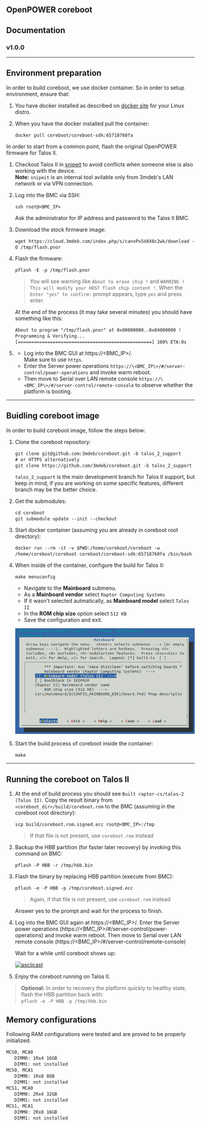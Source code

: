 ## OpenPOWER coreboot

## Documentation

### v1.0.0

---

## Environment preparation

In order to build coreboot, we use docker container. So in order to setup
environment, ensure that:

1. You have docker installed as described on [docker site](https://docs.docker.com/engine/install/)
   for your Linux distro.
2. When you have the docker installed pull the container:

   ```
   docker pull coreboot/coreboot-sdk:65718760fa
   ```

In order to start from a common point, flash the original OpenPOWER firmware
for Talos II.

1. Checkout Talos II in [snipeit](http://snipeit) to avoid conflicts when
   someone else is also working with the device.\
   **Note:** `snipeit` is an internal tool avilable only from 3mdeb's LAN
   network or via VPN connection.

2. Log into the BMC via SSH:

   ```
   ssh root@<BMC_IP>
   ```
   Ask the administrator for IP address and password to the Talos II BMC.

3. Download the stock firmware image:

   ```
   wget https://cloud.3mdeb.com/index.php/s/canxPx5d4X8c2wk/download -O /tmp/flash.pnor
   ```

4. Flash the firmware:

   ```
   pflash -E -p /tmp/flash.pnor
   ```

   > You will see warning like `About to erase chip !` and
   > `WARNING ! This will modify your HOST flash chip content !`. When the
   > `Enter "yes" to confirm:` prompt appears, type `yes` and press enter.

   At the end of the process (it may take several minutes) you should have
   something like this:

   ```
   About to program "/tmp/flash.pnor" at 0x00000000..0x04000000 !
   Programming & Verifying...
   [==================================================] 100% ETA:0s
   ```

5. * Log into the BMC GUI at https://\<BMC_IP\>/.\
     Make sure to use `https`.
   * Enter the Server power operations
     `https://\<BMC_IP\>/#/server-control/power-operations` and invoke
     warm reboot.
   * Then move to Serial over LAN remote console
     `https://\<BMC_IP\>/#/server-control/remote-console` to observe
     whether the platform is booting.

---

## Buidling coreboot image

In order to build coreboot image, follow the steps below:

1. Clone the coreboot repository:

   ```
   git clone git@github.com:3mdeb/coreboot.git -b talos_2_support
   # or HTTPS alternatively
   git clone https://github.com/3mdeb/coreboot.git -b talos_2_support
   ```
   `talos_2_support` is the main development branch for Talos II support,
   but keep in mind, if you are working on some specific features,
   different branch may be the better choice.

2. Get the submodules:

   ```
   cd coreboot
   git submodule update --init --checkout
   ```

3. Start docker container (assuming you are already in coreboot root
   directory):

   ```
   docker run --rm -it -v $PWD:/home/coreboot/coreboot -w /home/coreboot/coreboot coreboot/coreboot-sdk:65718760fa /bin/bash
   ```

4. When inside of the container, configure the build for Talos II:

   ```
   make menuconfig
   ```

   * Navigate to the **Mainboard** submenu.
   * As a **Mainboard vendor** select `Raptor Computing Systems`
   * If it wasn't selected autmatically, as **Mainboard model** select `Talos II`
   * In the **ROM chip size** option select `512 KB`
   * Save the configuration and exit.

   ![](../images/cb_menuconfig.png)

5. Start the build process of coreboot inside the container:

   ```
   make
   ```

---

## Running the coreboot on Talos II

1. At the end of build process you should see `Built raptor-cs/talos-2 (Talos II)`.
   Copy the result binary from `<coreboot_dir>/build/coreboot.rom` to the BMC
   (assuming in the coreboot root directory):

   ```
   scp build/coreboot.rom.signed.ecc root@<BMC_IP>:/tmp
   ```
   > If that file is not present, use `coreboot.rom` instead

2. Backup the HBB partition (for faster later recovery) by invoking this
   command on BMC:

   ```
   pflash -P HBB -r /tmp/hbb.bin
   ```

3. Flash the binary by replacing HBB partition (execute from BMC):

   ```
   pflash -e -P HBB -p /tmp/coreboot.signed.ecc
   ```
   > Again, if that file is not present, use `coreboot.rom` instead

   Answer yes to the prompt and wait for the process to finish.

4. Log into the BMC GUI again at https://\<BMC_IP\>/. Enter the Server power
   operations (https://\<BMC_IP\>/#/server-control/power-operations) and invoke
   warm reboot. Then move to Serial over LAN remote console
   (https://\<BMC_IP\>/#/server-control/remote-console)

   Wait for a while until coreboot shows up:

   [![asciicast](https://asciinema.org/a/OTEPFRHlasyXQI2eRBLso0AB0.svg)](https://asciinema.org/a/OTEPFRHlasyXQI2eRBLso0AB0)

5. Enjoy the coreboot running on Talos II.

> **Optional:** In order to recovery the platform quickly to healthy state, flash
> the HBB partition back with: \
> `pflash -e -P HBB -p /tmp/hbb.bin`

## Memory configurations
Following RAM configurations were tested and are proved to be properly initialized.
   ```
   MCS0, MCA0
      DIMM0: 1Rx4 16GB
      DIMM1: not installed
   MCS0, MCA1
      DIMM0: 1Rx8 8GB
      DIMM1: not installed
   MCS1, MCA0
      DIMM0: 2Rx4 32GB
      DIMM1: not installed
   MCS1, MCA1
      DIMM0: 2Rx8 16GB
      DIMM1: not installed
   ```
